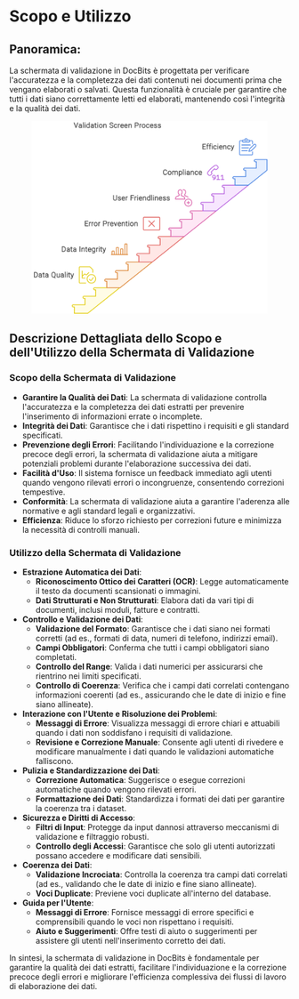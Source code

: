 # Scopo e Utilizzo

## Panoramica:

La schermata di validazione in DocBits è progettata per verificare l'accuratezza e la completezza dei dati contenuti nei documenti prima che vengano elaborati o salvati. Questa funzionalità è cruciale per garantire che tutti i dati siano correttamente letti ed elaborati, mantenendo così l'integrità e la qualità dei dati.

<figure><img src="../../.gitbook/assets/purpose-and-use1.svg" alt=""><figcaption></figcaption></figure>

## Descrizione Dettagliata dello Scopo e dell'Utilizzo della Schermata di Validazione

### Scopo della Schermata di Validazione

* **Garantire la Qualità dei Dati**: La schermata di validazione controlla l'accuratezza e la completezza dei dati estratti per prevenire l'inserimento di informazioni errate o incomplete.
* **Integrità dei Dati**: Garantisce che i dati rispettino i requisiti e gli standard specificati.
* **Prevenzione degli Errori**: Facilitando l'individuazione e la correzione precoce degli errori, la schermata di validazione aiuta a mitigare potenziali problemi durante l'elaborazione successiva dei dati.
* **Facilità d'Uso**: Il sistema fornisce un feedback immediato agli utenti quando vengono rilevati errori o incongruenze, consentendo correzioni tempestive.
* **Conformità**: La schermata di validazione aiuta a garantire l'aderenza alle normative e agli standard legali e organizzativi.
* **Efficienza**: Riduce lo sforzo richiesto per correzioni future e minimizza la necessità di controlli manuali.

### Utilizzo della Schermata di Validazione

* **Estrazione Automatica dei Dati**:
  * **Riconoscimento Ottico dei Caratteri (OCR)**: Legge automaticamente il testo da documenti scansionati o immagini.
  * **Dati Strutturati e Non Strutturati**: Elabora dati da vari tipi di documenti, inclusi moduli, fatture e contratti.
* **Controllo e Validazione dei Dati**:
  * **Validazione del Formato**: Garantisce che i dati siano nei formati corretti (ad es., formati di data, numeri di telefono, indirizzi email).
  * **Campi Obbligatori**: Conferma che tutti i campi obbligatori siano completati.
  * **Controllo del Range**: Valida i dati numerici per assicurarsi che rientrino nei limiti specificati.
  * **Controllo di Coerenza**: Verifica che i campi dati correlati contengano informazioni coerenti (ad es., assicurando che le date di inizio e fine siano allineate).
* **Interazione con l'Utente e Risoluzione dei Problemi**:
  * **Messaggi di Errore**: Visualizza messaggi di errore chiari e attuabili quando i dati non soddisfano i requisiti di validazione.
  * **Revisione e Correzione Manuale**: Consente agli utenti di rivedere e modificare manualmente i dati quando le validazioni automatiche falliscono.
* **Pulizia e Standardizzazione dei Dati**:
  * **Correzione Automatica**: Suggerisce o esegue correzioni automatiche quando vengono rilevati errori.
  * **Formattazione dei Dati**: Standardizza i formati dei dati per garantire la coerenza tra i dataset.
* **Sicurezza e Diritti di Accesso**:
  * **Filtri di Input**: Protegge da input dannosi attraverso meccanismi di validazione e filtraggio robusti.
  * **Controllo degli Accessi**: Garantisce che solo gli utenti autorizzati possano accedere e modificare dati sensibili.
* **Coerenza dei Dati**:
  * **Validazione Incrociata**: Controlla la coerenza tra campi dati correlati (ad es., validando che le date di inizio e fine siano allineate).
  * **Voci Duplicate**: Previene voci duplicate all'interno del database.
* **Guida per l'Utente**:
  * **Messaggi di Errore**: Fornisce messaggi di errore specifici e comprensibili quando le voci non rispettano i requisiti.
  * **Aiuto e Suggerimenti**: Offre testi di aiuto o suggerimenti per assistere gli utenti nell'inserimento corretto dei dati.

In sintesi, la schermata di validazione in DocBits è fondamentale per garantire la qualità dei dati estratti, facilitare l'individuazione e la correzione precoce degli errori e migliorare l'efficienza complessiva dei flussi di lavoro di elaborazione dei dati.
